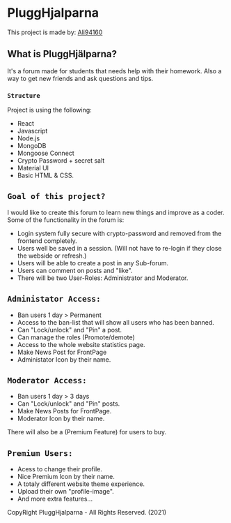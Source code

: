 # PluggHjalparna

This project is made by: [Ali94160](https://github.com/ali94160)

## What is PluggHjälparna?
It's a forum made for students that needs help with their homework. Also a way to get new friends and ask questions and tips.

### `Structure`

Project is using the following:
- React
- Javascript
- Node.js
- MongoDB
- Mongoose Connect
- Crypto Password + secret salt
- Material UI
- Basic HTML & CSS.

## `Goal of this project?`

I would like to create this forum to learn new things and improve as a coder. 
Some of the functionality in the forum is:
* Login system fully secure with crypto-password and removed from the frontend completely.
* Users well be saved in a session. (Will not have to re-login if they close the webside or refresh.)
* Users will be able to create a post in any Sub-forum.
* Users can comment on posts and "like".
* There will be two User-Roles: Administrator and Moderator.

## `Administator Access:`
* Ban users 1 day > Permanent
* Access to the ban-list that will show all users who has been banned.
* Can "Lock/unlock" and "Pin" a post.
* Can manage the roles (Promote/demote)
* Access to the whole website statistics page. 
* Make News Post for FrontPage
* Administator Icon by their name.

## `Moderator Access:`
* Ban users 1 day > 3 days
* Can "Lock/unlock" and "Pin" posts.
* Make News Posts for FrontPage.
* Moderator Icon by their name.

There will also be a (Premium Feature) for users to buy.
## `Premium Users:`
* Acess to change their profile.
* Nice Premium Icon by their name.
* A totaly different website theme experience.
* Upload their own "profile-image".
* And more extra features...


CopyRight PluggHjalparna - All Rights Reserved. (2021)
